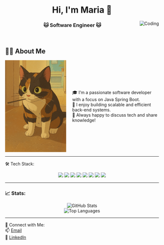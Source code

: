 <h1 align="center">Hi, I'm Maria 👋</h1>
<img align="right" alt="Coding" width="auto" src="https://private-user-images.githubusercontent.com/74038190/241765440-80728820-e06b-4f96-9c9e-9df46f0cc0a5.gif?jwt=...">

<h3 align="center">🐱 Software Engineer 🐱</h3>
<br>

## 👨‍💻 About Me  

<div align="left" style="display: flex; align-items: center;">
  <img src="./b41c8802-0ad2-4c1a-a40e-c0e400d4bd76.png" alt="Studio Ghibli Cat" width="200" style="margin-right: 20px;" align="left"/>
  <div>
    🎓 I’m a passionate software developer with a focus on Java Spring Boot. <br>  
    🚀 I enjoy building scalable and efficient back-end systems. <br>  
    💬 Always happy to discuss tech and share knowledge!
  </div>
</div>

---

🛠️ Tech Stack:
<div align="center">
  <img src="https://img.shields.io/badge/java-%23ED8B00.svg?style=for-the-badge&logo=openjdk&logoColor=white" />
  <img src="https://img.shields.io/badge/html5-%23E34F26.svg?style=for-the-badge&logo=html5&logoColor=white" />
  <img src="https://img.shields.io/badge/javascript-%23323330.svg?style=for-the-badge&logo=javascript&logoColor=%23F7DF1E" />
  <img src="https://img.shields.io/badge/typescript-%23007ACC.svg?style=for-the-badge&logo=typescript&logoColor=white" />
  <img src="https://img.shields.io/badge/kotlin-7F52FF.svg?style=for-the-badge&logo=kotlin&logoColor=white" />
  <img src="https://img.shields.io/badge/spring-%236DB33F.svg?style=for-the-badge&logo=spring&logoColor=white" />
  <img src="https://img.shields.io/badge/css3-%231572B6.svg?style=for-the-badge&logo=css3&logoColor=white" />
  <img src="https://img.shields.io/badge/SQL-000?style=for-the-badge&logo=mysql&logoColor=white" />
</div>

---

<h3>📈 Stats:</h3>

<p align="center">
  <img src="https://github-readme-stats.vercel.app/api?username=MariaTheodoropoulou&show_icons=true&theme=radical&hide_border=true" alt="GitHub Stats" />
  <br>
  <img src="https://github-readme-stats.vercel.app/api/top-langs/?username=MariaTheodoropoulou&layout=compact&theme=radical&hide_border=true" alt="Top Languages" />
</p>

---

🔗 Connect with Me:  
📫 [Email](mailto:m.theodoropoulou.97@gmail.com)  
💼 [LinkedIn](https://www.linkedin.com/in/mtheodoropoulou)
